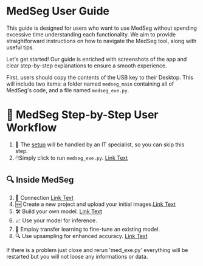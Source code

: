 
# MedSeg User Guide

This guide is designed for users who want to use MedSeg without spending excessive time understanding each functionality. We aim to provide straightforward instructions on how to navigate the MedSeg tool, along with useful tips.

Let's get started! Our guide is enriched with screenshots of the app and clear step-by-step explanations to ensure a smooth experience.

First, users should copy the contents of the USB key to their Desktop. This will include two items: a folder named `medseg_main` containing all of MedSeg's code, and a file named `medseg_exe.py`.

# 📘 MedSeg Step-by-Step User Workflow

1. 🚫 The [setup](setup.md) will be handled by an IT specialist, so you can skip this step.
2. 🖱️Simply click to run `medseg_exe.py`. [Link Text](execution.md#Execution) 

## 🔍 Inside MedSeg

3. 🔑 Connection [Link Text](execution.md#connection)
4. 🆕 Create a new project and upload your initial images.[Link Text](execution.md#inside-medseg)
5. 🛠️ Build your own model. [Link Text](buildmodel.md)
6. 📈 Use your model for inference.
7. 🔄 Employ transfer learning to fine-tune an existing model.
8. 🔍 Use upsampling for enhanced accuracy. [Link Text](upsampling)

If there is a problem just close and rerun 'med_exe.py' everything will be restarted but you will not loose any informations or data.
